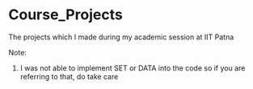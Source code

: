 # Course_Projects
The projects which I made during my academic session at IIT Patna

Note:
1. I was not able to implement SET or DATA into the code so if you are referring to that, do take care
